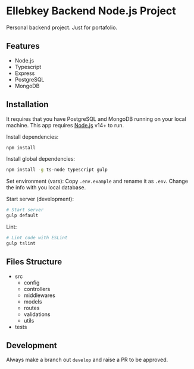 # Ellebkey Backend Node.js Project

Personal backend project. Just for portafolio.

## Features
- Node.js
- Typescript
- Express
- PostgreSQL
- MongoDB

## Installation
It requires that you have PostgreSQL and MongoDB running on your local machine. This app requires [Node.js](https://nodejs.org/) v14+ to run.

Install dependencies:
```sh
npm install
```

Install global dependencies:
```sh
npm install -g ts-node typescript gulp
```

Set environment (vars):
Copy  `.env.example` and rename it as `.env`. Change the info with you local database.

Start server (development):
```sh
# Start server
gulp default
```

Lint:
```sh
# Lint code with ESLint
gulp tslint
```

## Files Structure
- src
  - config
  - controllers
  - middlewares
  - models
  - routes
  - validations
  - utils
- tests

## Development

Always make a branch out `develop` and raise a PR to be approved.



